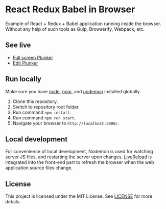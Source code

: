 # React Redux Babel in Browser

Example of React + Redux + Babel application running inside the browser.
Without any help of such tools as Gulp, Browserify, Webpack, etc.

## See live

- [Full screen Plunker](https://run.plnkr.co/plunks/mweu8i/)
- [Edit Plunker](https://plnkr.co/edit/mweu8i?p=info)

## Run locally

Make sure you have [node](https://github.com/nodejs/node), [npm](https://github.com/npm/npm), and [nodemon](https://github.com/remy/nodemon) installed globally.

1. Clone this repository.
2. Switch to repository root folder.
3. Run command `npm install`.
4. Run command `npm run start`.
5. Navigate your browser to `http://localhost:3000/`.

## Local development

For convenience of local development, Nodemon is used for watching server JS files, and restarting the server
upon changes. [LiveReload](https://github.com/napcs/node-livereload) is integrated into the front-end part to
refresh the browser when the web application source files change.

## License

This project is licensed under the MIT License. See [LICENSE](LICENSE) for more details.
